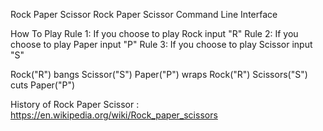 Rock Paper Scissor
Rock Paper Scissor Command Line Interface

How To Play
Rule 1: If you choose to play Rock input "R" Rule 2: If you choose to play Paper input "P" Rule 3: If you choose to play Scissor input "S"


Rock("R") bangs Scissor("S")  Paper("P") wraps Rock("R") Scissors("S") cuts Paper("P")

History of Rock Paper Scissor : https://en.wikipedia.org/wiki/Rock_paper_scissors
